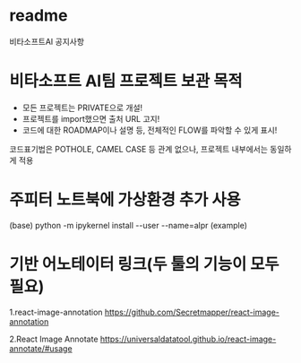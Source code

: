 # readme
비타소프트AI 공지사항

# 비타소프트 AI팀 프로젝트 보관 목적

* 모든 프로젝트는 PRIVATE으로 개설! 
* 프로젝트를 import했으면 출처 URL 고지!
* 코드에 대한 ROADMAP이나 설명 등, 전체적인 FLOW를 파악할 수 있게 표시!

코드표기법은 POTHOLE, CAMEL CASE 등 관계 없으나, 프로젝트 내부에서는 동일하게 적용

# 주피터 노트북에 가상환경 추가 사용

(base) python -m ipykernel install --user --name=alpr (example)

# 기반 어노테이터 링크(두 툴의 기능이 모두 필요)
1.react-image-annotation
https://github.com/Secretmapper/react-image-annotation

2.React Image Annotate
https://universaldatatool.github.io/react-image-annotate/#usage


